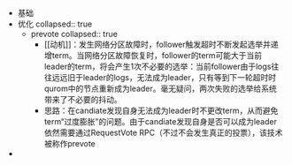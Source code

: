 - 基础
- 优化
  collapsed:: true
	- prevote
	  collapsed:: true
		- [[动机]]：发生网络分区故障时，follower触发超时不断发起选举并递增term。当网络分区故障恢复时，follower的term可能大于当前leader的term，将会产生1次不必要的选举：当前follower由于logs往往远远旧于leader的logs，无法成为leader，只有等到下一轮超时时qurom中的节点重新成为leader。毫无疑问，两次失败的选举给系统带来了不必要的抖动。
		- 思路：在candiate发现自身无法成为leader时不更改term，从而避免term“过度膨胀”的问题。由于candiate发现自身是否可以成为leader依然需要通过RequestVote RPC（不过不会发生真正的投票），该技术被称作prevote
-